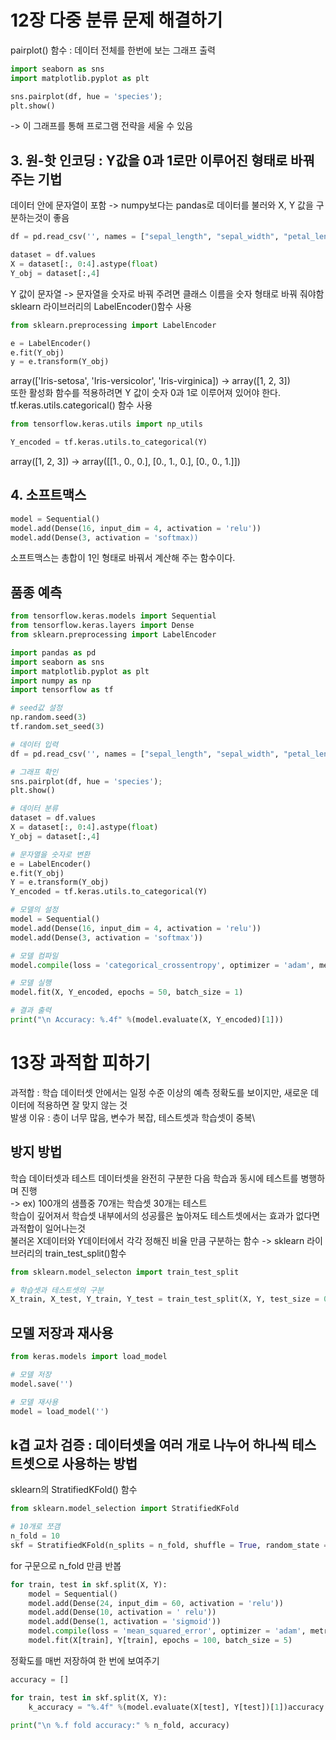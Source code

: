 # 12장 다중 분류 문제 해결하기
pairplot() 함수 : 데이터 전체를 한번에 보는 그래프 출력
```python
import seaborn as sns
import matplotlib.pyplot as plt

sns.pairplot(df, hue = 'species');
plt.show()
```
-> 이 그래프를 통해 프로그램 전략을 세울 수 있음
## 3. 원-핫 인코딩 : Y값을 0과 1로만 이루어진 형태로 바꿔 주는 기법
데이터 안에 문자열이 포함 -> numpy보다는 pandas로 데이터를 불러와 X, Y 값을 구분하는것이 좋음
```python
df = pd.read_csv('', names = ["sepal_length", "sepal_width", "petal_length", "petal_width", "species"])

dataset = df.values
X = dataset[:, 0:4].astype(float)
Y_obj = dataset[:,4]
```
Y 값이 문자열 -> 문자열을 숫자로 바꿔 주려면 클래스 이름을 숫자 형태로 바꿔 줘야함\
sklearn 라이브러리의 LabelEncoder()함수 사용
```python
from sklearn.preprocessing import LabelEncoder

e = LabelEncoder()
e.fit(Y_obj)
y = e.transform(Y_obj)
```
array(['Iris-setosa', 'Iris-versicolor', 'Iris-virginica]) -> array([1, 2, 3])\
또한 활성화 함수를 적용하려면 Y 값이 숫자 0과 1로 이루어져 있어야 한다.\
tf.keras.utils.categorical() 함수 사용
```python
from tensorflow.keras.utils import np_utils

Y_encoded = tf.keras.utils.to_categorical(Y)
```
array([1, 2, 3]) -> array([[1., 0., 0.], [0., 1., 0.], [0., 0., 1.]])
## 4. 소프트맥스
```python
model = Sequential()
model.add(Dense(16, input_dim = 4, activation = 'relu'))
model.add(Dense(3, activation = 'softmax))
```
소프트맥스는 총합이 1인 형태로 바꿔서 계산해 주는 함수이다.
## 품종 예측
```python
from tensorflow.keras.models import Sequential
from tensorflow.keras.layers import Dense
from sklearn.preprocessing import LabelEncoder

import pandas as pd
import seaborn as sns
import matplotlib.pyplot as plt
import numpy as np
import tensorflow as tf

# seed값 설정
np.random.seed(3)
tf.random.set_seed(3)

# 데이터 입력
df = pd.read_csv('', names = ["sepal_length", "sepal_width", "petal_length", "petal_width", "species"])

# 그래프 확인
sns.pairplot(df, hue = 'species');
plt.show()

# 데이터 분류
dataset = df.values
X = dataset[:, 0:4].astype(float)
Y_obj = dataset[:,4]

# 문자열을 숫자로 변환
e = LabelEncoder()
e.fit(Y_obj)
Y = e.transform(Y_obj)
Y_encoded = tf.keras.utils.to_categorical(Y)

# 모델의 설정
model = Sequential()
model.add(Dense(16, input_dim = 4, activation = 'relu'))
model.add(Dense(3, activation = 'softmax'))

# 모델 컴파일
model.compile(loss = 'categorical_crossentropy', optimizer = 'adam', metrics = ['accuracy'])

# 모델 실행
model.fit(X, Y_encoded, epochs = 50, batch_size = 1)

# 결과 출력
print("\n Accuracy: %.4f" %(model.evaluate(X, Y_encoded)[1]))
```
# 13장 과적합 피하기
과적합 : 학습 데이터셋 안에서는 일정 수준 이상의 예측 정확도를 보이지만, 새로운 데이터에 적용하면 잘 맞지 않는 것\
발생 이유 : 층이 너무 많음, 변수가 복잡, 테스트셋과 학습셋이 중복\
## 방지 방법
학습 데이터셋과 테스트 데이터셋을 완전히 구분한 다음 학습과 동시에 테스트를 병행하며 진행\
-> ex) 100개의 샘플중 70개는 학습셋 30개는 테스트\
학습이 깊어져서 학습셋 내부에서의 성공률은 높아져도 테스트셋에서는 효과가 없다면 과적합이 일어나는것\
불러온 X데이터와 Y데이터에서 각각 정해진 비율 만큼 구분하는 함수 -> sklearn 라이브러리의 train_test_split()함수
```python
from sklearn.model_selecton import train_test_split

# 학습셋과 테스트셋의 구분
X_train, X_test, Y_train, Y_test = train_test_split(X, Y, test_size = 0.3, random_state = seed)
```

## 모델 저장과 재사용
```python
from keras.models import load_model

# 모델 저장
model.save('')

# 모델 재사용
model = load_model('')
```
## k겹 교차 검증 : 데이터셋을 여러 개로 나누어 하나씩 테스트셋으로 사용하는 방법
sklearn의 StratifiedKFold() 함수
```python
from sklearn.model_selection import StratifiedKFold

# 10개로 쪼갬
n_fold = 10
skf = StratifiedKFold(n_splits = n_fold, shuffle = True, random_state = seed)
```
for 구문으로 n_fold 만큼 반봅
```python
for train, test in skf.split(X, Y):
    model = Sequential()
    model.add(Dense(24, input_dim = 60, activation = 'relu'))
    model.add(Dense(10, activation = ' relu'))
    model.add(Dense(1, activation = 'sigmoid'))
    model.compile(loss = 'mean_squared_error', optimizer = 'adam', metrics = ['accuracy'])
    model.fit(X[train], Y[train], epochs = 100, batch_size = 5)
```
정확도를 매번 저장하여 한 번에 보여주기
```python
accuracy = []

for train, test in skf.split(X, Y):
    k_accuracy = "%.4f" %(model.evaluate(X[test], Y[test])[1])accuracy.append(k_accuracy)

print("\n %.f fold accuracy:" % n_fold, accuracy)
```

